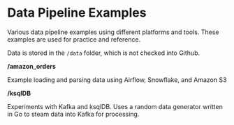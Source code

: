 # Data Pipeline Examples

Various data pipeline examples using different platforms and tools.  These examples are used for practice and reference.

Data is stored in the `/data` folder, which is not checked into Github.

**/amazon_orders**

Example loading and parsing data using Airflow, Snowflake, and Amazon S3

**/ksqlDB**

Experiments with Kafka and ksqlDB.  Uses a random data generator written in Go to steam data into Kafka for processing.

